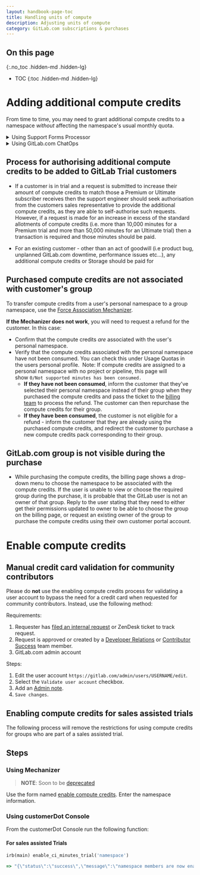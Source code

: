 ```yaml
---
layout: handbook-page-toc
title: Handling units of compute
description: Adjusting units of compute
category: GitLab.com subscriptions & purchases
---
```

## On this page
{:.no_toc .hidden-md .hidden-lg}

- TOC
{:toc .hidden-md .hidden-lg}

# Adding additional compute credits

From time to time, you may need to grant additional compute credits to a namespace
_without_ affecting the namespace's usual monthly quota.

<details>
<summary>Using Support Forms Processor</summary>

Use the <a href="https://gitlab-com.gitlab.io/support/toolbox/forms_processor/LR/extra_minutes.html">
Extra Minutes form</a>.
</details>

<details>
<summary>Using GitLab.com ChatOps</summary>

View the <a href="/handbook/support/workflows/chatops.html#setting-additional-minutes-quota-for-a-namespace">
Support ChatOps documentation</a> for more information.
</details>

## Process for authorising additional compute credits to be added to GitLab Trial customers

- If a customer is in trial and a request is submitted to increase their amount of compute credits to match those a Premium or Ultimate subscriber receives then the support engineer should seek authorisation from the customers sales representative to provide the additional compute credits, as they are able to self-authorise such requests. However, if a request is made for an increase in excess of the standard allotments of compute credits (i.e. more than 10,000 minutes for a Premium trial and more than 50,000 minutes for an Ultimate trial) then a transaction is required and those minutes should be paid.

- For an existing customer - other than an act of goodwill (i.e product bug, unplanned GitLab.com downtime, performance issues etc...), any additional compute credits or Storage should be paid for


## Purchased compute credits are not associated with customer's group

To transfer compute credits from a user's personal namespace to a group namespace, use the [Force Association Mechanizer](https://gitlab-com.gitlab.io/support/toolbox/forms_processor/LR/force_associate.html).

**If the Mechanizer does not work**, you will need to request a refund for the customer.  In this case:
- Confirm that the compute credits *are* associated with the user's personal namespace.
- Verify that the compute credits associated with the personal namespace have not been consumed. You can check this under Usage Quotas in the users personal profile.  Note: If compute credits are assigned to a personal namespace with no project or pipeline, this page will show `0/Not supported minutes has been consumed.`
    - **If they have not been consumed**, inform the customer that they've selected their personal namespace instead of their group when they purchased the compute credits and pass the ticket to the [billing team](/handbook/support/license-and-renewals/workflows/billing_contact_change_payments.html#refunds) to process the refund. The customer can then repurchase the compute credits for their group.
    - **If they have been consumed**, the customer is not eligible for a refund - inform the customer that they are already using the purchased compute credits, and redirect the customer to purchase a new compute credits pack corresponding to their group.

## GitLab.com group is not visible during the purchase

- While purchasing the compute credits, the billing page shows a drop-down menu to choose the namespace to be associated with the compute credits. If the user is unable to view or choose the required group during the purchase, it is probable that the GitLab user is not an owner of that group.  Reply to the user stating that they need to either get their permissions updated to owner to be able to choose the group on the billing page, or request an existing owner of the group to purchase the compute credits using their own customer portal account.

# Enable compute credits

## Manual credit card validation for community contributors

Please do **not** use the enabling compute credits process for validating a user account to bypass the need for a credit card when requested for community contributors. Instead, use the following method:

Requirements:

1. Requester has [filed an internal request](https://gitlab-com.gitlab.io/support/internal-requests-form/) or ZenDesk ticket to track request.
1. Request is approved or created by a [Developer Relations](https://about.gitlab.com/handbook/marketing/developer-relations/#-meet-the-team) or [Contributor Success](https://about.gitlab.com/handbook/marketing/developer-relations/contributor-success/#team-members) team member.
1. GitLab.com admin account

Steps:

1. Edit the user account `https://gitlab.com/admin/users/USERNAME/edit`.
1. Select the `Validate user account` checkbox.
1. Add an [Admin note](../../../workflows/admin_note.html).
1. `Save changes`.

## Enabling compute credits for sales assisted trials

The following process will remove the restrictions for using compute credits for groups who are part of a sales assisted trial.

## Steps

### Using Mechanizer

> <i class="fas fa-exclamation-triangle color-orange"></i> **NOTE**: Soon to be [deprecated](/handbook/support/license-and-renewals/workflows/customersdot/mechanizer.html#mechanizer-notice)

Use the form named [enable compute credits](https://gitlab-com.gitlab.io/support/toolbox/forms_processor/LR/enable_ci_minutes.html).
Enter the namespace information.

### Using customerDot Console

From the customerDot Console run the following function:

#### For sales assisted Trials

```ruby
irb(main) enable_ci_minutes_trial('namespace')

=> "{\"status\":\"success\",\"message\":\"namespace members are now enabled to run compute credits\"}"
```
